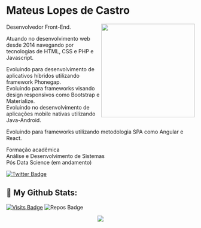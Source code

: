 # Mateus Lopes de Castro

Desenvolvedor Front-End.
<img src="https://user-images.githubusercontent.com/77696623/138019577-9842afd9-9504-453f-9791-f4d43ec62dab.png" width="250" align="right">
<p>Atuando no desenvolvimento web desde 2014 navegando por tecnologias de HTML, CSS e PHP e Javascript.</p>
Evoluindo para desenvolvimento de aplicativos híbridos utilizando framework Phonegap.<br>
Evoluindo para frameworks visando design responsivos como Bootstrap e Materialize.<br>
Evoluindo no desenvolvimento de aplicações mobile nativas utilizando Java-Android.<br>
<p>Evoluindo para frameworks utilizando metodologia SPA como Angular e React. </p>


Formação acadêmica<br>
Análise e Desenvolvimento de Sistemas<br>
Pós Data Science (em andamento)

[![Twitter Badge](https://img.shields.io/badge/-@MLC_Mateus-6633cc?style=flat-square&labelColor=6633cc&logo=twitter&logoColor=white&link=https://twitter.com/MLC_Mateus)](https://twitter.com/MLC_Mateus)

## 📑 My Github Stats:

[![Visits Badge](https://badges.pufler.dev/visits/mateus-lopes-de-castro/mateus-lopes-de-castro?style=for-the-badge)](https://github.com/mateus-lopes-de-castro/mateus-lopes-de-castro)
![Repos Badge](https://badges.pufler.dev/repos/mateus-lopes-de-castro?style=for-the-badge)

<p align = "center">
  <img src = "https://github-readme-stats.vercel.app/api?username=mateus-lopes-de-castro&show_icons=true&theme=algolia&line_height=27">
</p>

